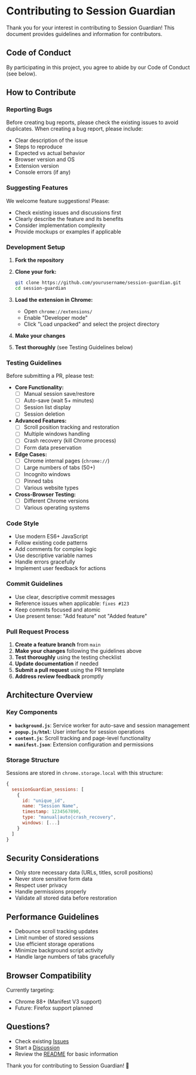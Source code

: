 # Contributing to Session Guardian

Thank you for your interest in contributing to Session Guardian! This document provides guidelines and information for contributors.

## Code of Conduct

By participating in this project, you agree to abide by our Code of Conduct (see below).

## How to Contribute

### Reporting Bugs

Before creating bug reports, please check the existing issues to avoid duplicates. When creating a bug report, please include:

- Clear description of the issue
- Steps to reproduce
- Expected vs actual behavior
- Browser version and OS
- Extension version
- Console errors (if any)

### Suggesting Features

We welcome feature suggestions! Please:

- Check existing issues and discussions first
- Clearly describe the feature and its benefits
- Consider implementation complexity
- Provide mockups or examples if applicable

### Development Setup

1. **Fork the repository**
2. **Clone your fork:**
   ```bash
   git clone https://github.com/yourusername/session-guardian.git
   cd session-guardian
   ```

3. **Load the extension in Chrome:**
   - Open `chrome://extensions/`
   - Enable "Developer mode"
   - Click "Load unpacked" and select the project directory

4. **Make your changes**
5. **Test thoroughly** (see Testing Guidelines below)

### Testing Guidelines

Before submitting a PR, please test:

- **Core Functionality:**
  - [ ] Manual session save/restore
  - [ ] Auto-save (wait 5+ minutes)
  - [ ] Session list display
  - [ ] Session deletion

- **Advanced Features:**
  - [ ] Scroll position tracking and restoration
  - [ ] Multiple windows handling
  - [ ] Crash recovery (kill Chrome process)
  - [ ] Form data preservation

- **Edge Cases:**
  - [ ] Chrome internal pages (`chrome://`)
  - [ ] Large numbers of tabs (50+)
  - [ ] Incognito windows
  - [ ] Pinned tabs
  - [ ] Various website types

- **Cross-Browser Testing:**
  - [ ] Different Chrome versions
  - [ ] Various operating systems

### Code Style

- Use modern ES6+ JavaScript
- Follow existing code patterns
- Add comments for complex logic
- Use descriptive variable names
- Handle errors gracefully
- Implement user feedback for actions

### Commit Guidelines

- Use clear, descriptive commit messages
- Reference issues when applicable: `fixes #123`
- Keep commits focused and atomic
- Use present tense: "Add feature" not "Added feature"

### Pull Request Process

1. **Create a feature branch** from `main`
2. **Make your changes** following the guidelines above
3. **Test thoroughly** using the testing checklist
4. **Update documentation** if needed
5. **Submit a pull request** using the PR template
6. **Address review feedback** promptly

## Architecture Overview

### Key Components

- **`background.js`**: Service worker for auto-save and session management
- **`popup.js/html`**: User interface for session operations
- **`content.js`**: Scroll tracking and page-level functionality
- **`manifest.json`**: Extension configuration and permissions

### Storage Structure

Sessions are stored in `chrome.storage.local` with this structure:
```javascript
{
  sessionGuardian_sessions: [
    {
      id: "unique_id",
      name: "Session Name", 
      timestamp: 1234567890,
      type: "manual|auto|crash_recovery",
      windows: [...]
    }
  ]
}
```

## Security Considerations

- Only store necessary data (URLs, titles, scroll positions)
- Never store sensitive form data
- Respect user privacy
- Handle permissions properly
- Validate all stored data before restoration

## Performance Guidelines

- Debounce scroll tracking updates
- Limit number of stored sessions
- Use efficient storage operations
- Minimize background script activity
- Handle large numbers of tabs gracefully

## Browser Compatibility

Currently targeting:
- Chrome 88+ (Manifest V3 support)
- Future: Firefox support planned

## Questions?

- Check existing [Issues](https://github.com/yourusername/session-guardian/issues)
- Start a [Discussion](https://github.com/yourusername/session-guardian/discussions)
- Review the [README](README.md) for basic information

Thank you for contributing to Session Guardian! 🎉
